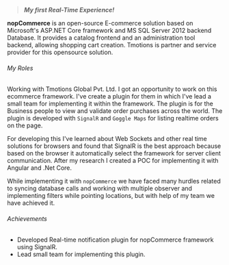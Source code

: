 <!-- About Organization -->
> ***My first Real-Time Experience!***

**nopCommerce** is an open-source E-commerce solution based on Microsoft's ASP.NET Core framework and MS SQL Server 2012 backend Database. It provides a catalog frontend and an administration tool backend, allowing shopping cart creation. Tmotions is partner and service provider for this opensource solution.
<!-- End About Organization -->

<!-- Key Roles -->
<!-- ExperienceKey -->
###### My Roles
<!-- ResumeKey -->
Working with Tmotions Global Pvt. Ltd. I got an opportunity to work on this ecommerce framework. I've create a plugin for them in which I've lead a small team for implementing it within the framework. The plugin is for the Business people to view and validate order purchases across the world. The plugin is developed with `SignalR` and `Goggle Maps` for listing realtime orders on the page.

For developing this I've learned about Web Sockets and other real time solutions for browsers and found that SignalR is the best approach because based on the browser it automatically select the framework for server client communication. After my research I created a POC for implementing it with Angular and .Net Core.

While implementing it with `nopCommerce` we have faced many hurdles related to syncing database calls and working with multiple observer and implementing filters while pointing locations, but with help of my team we have achieved it. 

<!-- EndResumeKey -->
<!-- EndExperienceKey -->
<!-- End Key Roles -->

<!-- Key Achievements -->
###### Achievements
<!-- CVKey -->
- Developed Real-time notification plugin for nopCommerce framework using SignalR.
- Lead small team for implementing this plugin.
<!-- EndCVKey -->
<!-- End Achievements -->